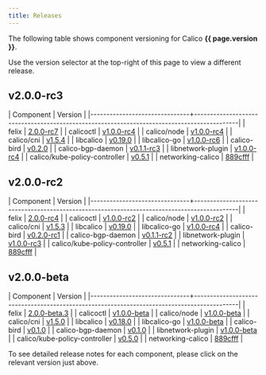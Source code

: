 ```yaml
---
title: Releases
---
```


The following table shows component versioning for Calico  **{{ page.version }}**.

Use the version selector at the top-right of this page to view a different release.

## v2.0.0-rc3

| Component                     | Version                                                                                    |
|-------------------------------+--------------------------------------------------------------------------------------------|
| felix                         | [2.0.0-rc7](https://github.com/projectcalico/felix/releases/tag/2.0.0-rc7)                 |
| calicoctl                     | [v1.0.0-rc4](https://github.com/projectcalico/calico-containers/releases/tag/v1.0.0-rc2)   |
| calico/node                   | [v1.0.0-rc4](https://github.com/projectcalico/calico-containers/releases/tag/v1.0.0-rc2)   |
| calico/cni                    | [v1.5.4](https://github.com/projectcalico/calico-cni/releases/tag/v1.5.4)                  |
| libcalico                     | [v0.19.0](https://github.com/projectcalico/libcalico/releases/tag/v0.19.0)                 |
| libcalico-go                  | [v1.0.0-rc6](https://github.com/projectcalico/libcalico-go/releases/tag/v1.0.0-rc6)        |
| calico-bird                   | [v0.2.0](https://github.com/projectcalico/calico-bird/releases/tag/v0.2.0)                 |
| calico-bgp-daemon             | [v0.1.1-rc3](https://github.com/projectcalico/calico-bgp-daemon/releases/tag/v0.1.1-rc3)   |
| libnetwork-plugin             | [v1.0.0-rc4](https://github.com/projectcalico/libnetwork-plugin/releases/tag/v1.0.0-rc4)   |
| calico/kube-policy-controller | [v0.5.1](https://github.com/projectcalico/k8s-policy/releases/tag/v0.5.1)                  |
| networking-calico             | [889cfff](http://git.openstack.org/cgit/openstack/networking-calico/tree/?id=889cfff)      |

## v2.0.0-rc2

| Component                     | Version                                                                                    |
|-------------------------------+--------------------------------------------------------------------------------------------|
| felix                         | [2.0.0-rc4](https://github.com/projectcalico/felix/releases/tag/2.0.0-rc4)                 |
| calicoctl                     | [v1.0.0-rc2](https://github.com/projectcalico/calico-containers/releases/tag/v1.0.0-rc2)   |
| calico/node                   | [v1.0.0-rc2](https://github.com/projectcalico/calico-containers/releases/tag/v1.0.0-rc2)   |
| calico/cni                    | [v1.5.3](https://github.com/projectcalico/calico-cni/releases/tag/v1.5.3)                  |
| libcalico                     | [v0.19.0](https://github.com/projectcalico/libcalico/releases/tag/v0.19.0)                 |
| libcalico-go                  | [v1.0.0-rc4](https://github.com/projectcalico/libcalico-go/releases/tag/v1.0.0-rc4)        |
| calico-bird                   | [v0.2.0-rc1](https://github.com/projectcalico/calico-bird/releases/tag/v0.2.0-rc1)         |
| calico-bgp-daemon             | [v0.1.1-rc2](https://github.com/projectcalico/calico-bgp-daemon/releases/tag/v0.1.1-rc2)   |
| libnetwork-plugin             | [v1.0.0-rc3](https://github.com/projectcalico/libnetwork-plugin/releases/tag/v1.0.0-rc3)   |
| calico/kube-policy-controller | [v0.5.1](https://github.com/projectcalico/k8s-policy/releases/tag/v0.5.1)                  |
| networking-calico             | [889cfff](http://git.openstack.org/cgit/openstack/networking-calico/tree/?id=889cfff)      |

## v2.0.0-beta

| Component                     | Version                                                                                    |
|-------------------------------+--------------------------------------------------------------------------------------------|
| felix                         | [2.0.0-beta.3](https://github.com/projectcalico/felix/releases/tag/2.0.0-beta.3)           |
| calicoctl                     | [v1.0.0-beta](https://github.com/projectcalico/calico-containers/releases/tag/v1.0.0-beta) |
| calico/node                   | [v1.0.0-beta](https://github.com/projectcalico/calico-containers/releases/tag/v1.0.0-beta) |
| calico/cni                    | [v1.5.0](https://github.com/projectcalico/calico-cni/releases/tag/v1.5.0)                  |
| libcalico                     | [v0.18.0](https://github.com/projectcalico/libcalico/releases/tag/v0.18.0)                 |
| libcalico-go                  | [v1.0.0-beta](https://github.com/projectcalico/libcalico-go/releases/tag/v1.0.0-beta)      |
| calico-bird                   | [v0.1.0](https://github.com/projectcalico/calico-bird/releases/tag/v0.1.0)                 |
| calico-bgp-daemon             | [v0.1.0](https://github.com/projectcalico/calico-bgp-daemon/releases/tag/v0.1.0)           |
| libnetwork-plugin             | [v1.0.0-beta](https://github.com/projectcalico/libnetwork-plugin/releases/tag/v1.0.0-beta) |
| calico/kube-policy-controller | [v0.5.0](https://github.com/projectcalico/k8s-policy/releases/tag/v0.5.0)                  |
| networking-calico             | [889cfff](http://git.openstack.org/cgit/openstack/networking-calico/tree/?id=889cfff)      |

To see detailed release notes for each component, please click on the relevant
version just above.
